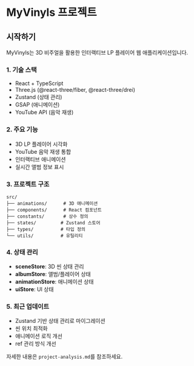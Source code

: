 # MyVinyls 프로젝트

## 시작하기

MyVinyls는 3D 비주얼을 활용한 인터랙티브 LP 플레이어 웹 애플리케이션입니다.

### 1. 기술 스택
- React + TypeScript
- Three.js (@react-three/fiber, @react-three/drei)
- Zustand (상태 관리)
- GSAP (애니메이션)
- YouTube API (음악 재생)

### 2. 주요 기능
- 3D LP 플레이어 시각화
- YouTube 음악 재생 통합
- 인터랙티브 애니메이션
- 실시간 앨범 정보 표시

### 3. 프로젝트 구조
```
src/
├── animations/      # 3D 애니메이션
├── components/      # React 컴포넌트
├── constants/       # 상수 정의
├── states/         # Zustand 스토어
├── types/          # 타입 정의
└── utils/          # 유틸리티
```

### 4. 상태 관리
- **sceneStore**: 3D 씬 상태 관리
- **albumStore**: 앨범/플레이어 상태
- **animationStore**: 애니메이션 상태
- **uiStore**: UI 상태

### 5. 최근 업데이트
- Zustand 기반 상태 관리로 마이그레이션
- 씬 위치 최적화
- 애니메이션 로직 개선
- ref 관리 방식 개선

자세한 내용은 `project-analysis.md`를 참조하세요.